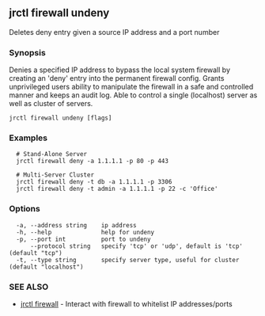 ## jrctl firewall undeny

Deletes deny entry given a source IP address and a port number

### Synopsis

Denies a specified IP address to bypass the local system firewall by creating an
'deny' entry into the permanent firewall config. Grants unprivileged users
ability to manipulate the firewall in a safe and controlled manner and keeps an
audit log. Able to control a single (localhost) server as well as cluster of
servers.

```
jrctl firewall undeny [flags]
```

### Examples

```
  # Stand-Alone Server
  jrctl firewall deny -a 1.1.1.1 -p 80 -p 443
  
  # Multi-Server Cluster
  jrctl firewall deny -t db -a 1.1.1.1 -p 3306
  jrctl firewall deny -t admin -a 1.1.1.1 -p 22 -c 'Office'
```

### Options

```
  -a, --address string    ip address
  -h, --help              help for undeny
  -p, --port int          port to undeny
      --protocol string   specify 'tcp' or 'udp', default is 'tcp' (default "tcp")
  -t, --type string       specify server type, useful for cluster (default "localhost")
```

### SEE ALSO

* [jrctl firewall](jrctl_firewall.md)	 - Interact with firewall to whitelist IP addresses/ports

